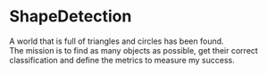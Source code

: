 # ShapeDetection

A world that is full of triangles and circles has been found. <br>
The mission is to find as many objects as possible, get their correct classification and define the metrics to measure my success.

